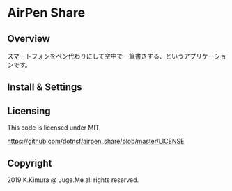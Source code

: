 # AirPen Share

## Overview

スマートフォンをペン代わりにして空中で一筆書きする、というアプリケーションです。

## Install & Settings



## Licensing

This code is licensed under MIT.

https://github.com/dotnsf/airpen_share/blob/master/LICENSE


## Copyright

2019 K.Kimura @ Juge.Me all rights reserved.
